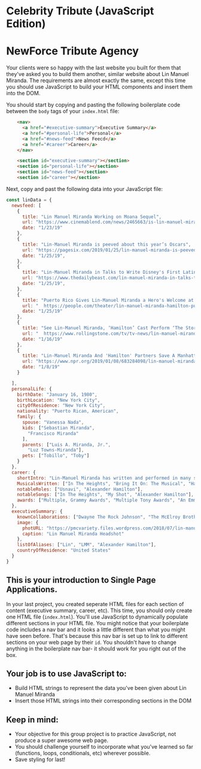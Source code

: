 # Celebrity Tribute (JavaScript Edition)

# NewForce Tribute Agency

Your clients were so happy with the last website you built for them that they've asked you to build them another, similar website about Lin Manuel Miranda. The requirements are almost exactly the same, except this time you should use JavaScript to build your HTML components and insert them into the DOM.



You should start by copying and pasting the following boilerplate code between the `body` tags of your `index.html` file:

```html
    <nav>
      <a href="#executive-summary">Executive Summary</a>
      <a href="#personal-life">Personal</a> 
      <a href="#news-feed">News Feecd</a>
      <a href="#career">Career</a>
    </nav>

    <section id="executive-summary"></section>
    <section id="personal-life"></section>
    <section id="news-feed"></section>
    <section id="career"></section>
```


Next, copy and past the following data into your JavaScript file:

```js
const linData = {
  newsfeed: [
    {
      title: "Lin Manuel Miranda Working on Moana Sequel",
      url: "https://www.cinemablend.com/news/2465663/is-lin-manuel-miranda-working-on-a-moana-sequel",
      date: "1/23/19"
    },
    {
      title: "Lin-Manuel Miranda is peeved about this year’s Oscars",
      url: "https://pagesix.com/2019/01/25/lin-manuel-miranda-is-peeved-about-this-years-oscars/",
      date: "1/25/19",
    },
    {
      title: "Lin-Manuel Miranda in Talks to Write Disney's First Latina Disney Princess",
      url: "https://www.thedailybeast.com/lin-manuel-miranda-in-talks-to-write-disneys-first-latina-princess",
      date: "1/25/19",
    },
    {
      title: "Puerto Rico Gives Lin-Manuel Miranda a Hero's Welcome at Hamilton Opening Weekend: 'I Felt It'",
      url: "  https://people.com/theater/lin-manuel-miranda-hamilton-puerto-rico-standing-ovation/",
      date: "1/25/19"
    },
    {
      title: "See Lin-Manuel Miranda, ‘Hamilton’ Cast Perform ‘The Story of Tonight’ With Jimmy Fallon",
      url: "  https://www.rollingstone.com/tv/tv-news/lin-manuel-miranda-hamilton-jimmy-fallon-779743/",
      date: "1/16/19"
    },
    {
      title: "Lin-Manuel Miranda And 'Hamilton' Partners Save A Manhattan Theater Bookstore",
      url: "https://www.npr.org/2019/01/08/683284098/lin-manuel-miranda-and-hamilton-partners-save-a-manhattan-theater-bookstore",
      date: "1/8/19"
    }

  ],
  personalLife: {
    birthDate: "January 16, 1980",
    birthLocation: "New York City",
    cityOfResidence: "New York City",
    nationality: "Puerto Rican, American",
    family: {
      spouse: "Vanessa Nada",
      kids: ["Sebastian Miranda",
        "Francisco Miranda"
      ],
      parents: ["Luis A. Miranda, Jr.",
        "Luz Towns-Miranda"],
      pets: ["Tobillo", "Toby"]
    }
  },
  career: {
    shortIntro: "Lin-Manuel Miranda has written and performed in many successful musicals and movies since 2002. His most recent               musical being Hamilton: An American Musical. He recently starred in the movie, Mary Poppins Returns.",
    MusicalsWritten: ["In The Heights", "Bring It On: The Musical", "Hamilton: An American Musical"],
    notableRoles: ["Usnavi", "Alexander Hamilton"],
    notableSongs: ["In The Heights", "My Shot", "Alexander Hamilton"],
    awards: ["Multiple, Grammy Awards", "Multiple Tony Awards", "An Emmy Award"]
  },
  executiveSummary: {
    knownCollaborations: ["Dwayne The Rock Johnson", "The McElroy Brothers", "Emily Blunt", "Leslie Odom Jr.", "Daveed Diggs", "Renee Elise Goldsberry", "Phillipa Soo"],
    image: {
      photURL: "https://pmcvariety.files.wordpress.com/2018/07/lin-manuel.jpg?w=1000",
      caption: "Lin Manuel Miranda Headshot"
    },
    listOfAliases: ["Lin", "LMM", "Alexander Hamilton"],
    countryOfResidence: "United States"
  }
}

```
## This is your introduction to Single Page Applications.
In your last project, you created seperate HTML files for each section of content (executive summary, career, etc). This time, you should only create one HTML file (`index.html`). You'll use JavaScript to dynamically populate different sections in your HTML file. You might notice that your boilerplate code includes a nav bar and it looks a little different than what you might have seen before. That's because this nav bar is set up to link to different sections on your web page by their `id`. You shouldn't have to change anything in the boilerplate nav bar- it should work for you right out of the box.

## Your job is to use JavaScript to:
- Build HTML strings to represent the data you've been given about Lin Manuel Miranda
- Insert those HTML strings into their corresponding sections in the DOM

## Keep in mind:
- Your objective for this group project is to practice JavaScript, not produce a super awesome web page. 
- You should challenge yourself to incorporate what you've learned so far (functions, loops, conditionals, etc) wherever possible.
- Save styling for last!






